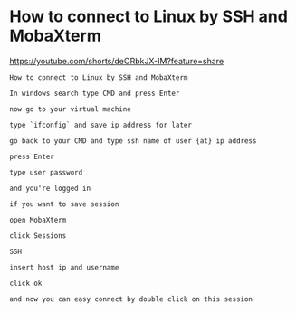 # How to connect to Linux by SSH and MobaXterm

https://youtube.com/shorts/deORbkJX-IM?feature=share

```
How to connect to Linux by SSH and MobaXterm

In windows search type CMD and press Enter

now go to your virtual machine

type `ifconfig` and save ip address for later

go back to your CMD and type ssh name of user {at} ip address

press Enter 

type user password 

and you're logged in

if you want to save session 

open MobaXterm

click Sessions

SSH

insert host ip and username

click ok

and now you can easy connect by double click on this session
```
